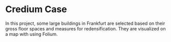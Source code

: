 # Credium Case

In this project, some large buildings in Frankfurt are selected based on their gross floor spaces and measures for redensification. They are visualized on a map with using Folium.

